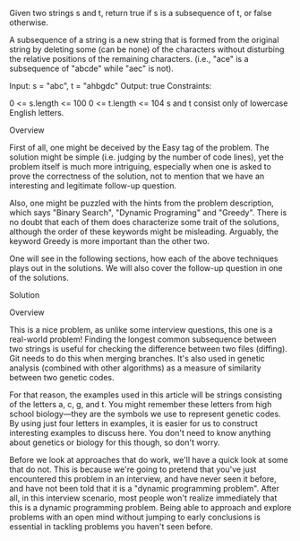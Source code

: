 Given two strings s and t, return true if s is a subsequence of t, or false otherwise.

A subsequence of a string is a new string that is formed from the original string by deleting some (can be none) of the characters without disturbing the relative positions of the remaining characters. (i.e., "ace" is a subsequence of "abcde" while "aec" is not).

Input: s = "abc", t = "ahbgdc"
Output: true
Constraints:

0 <= s.length <= 100
0 <= t.length <= 104
s and t consist only of lowercase English letters.

Overview

First of all, one might be deceived by the Easy tag of the problem. The solution might be simple (i.e. judging by the number of code lines), yet the problem itself is much more intriguing, especially when one is asked to prove the correctness of the solution, not to mention that we have an interesting and legitimate follow-up question.

Also, one might be puzzled with the hints from the problem description, which says "Binary Search", "Dynamic Programing" and "Greedy". There is no doubt that each of them does characterize some trait of the solutions, although the order of these keywords might be misleading. Arguably, the keyword Greedy is more important than the other two.

One will see in the following sections, how each of the above techniques plays out in the solutions. We will also cover the follow-up question in one of the solutions.

Solution

Overview

This is a nice problem, as unlike some interview questions, this one is a real-world problem! Finding the longest common subsequence between two strings is useful for checking the difference between two files (diffing). Git needs to do this when merging branches. It's also used in genetic analysis (combined with other algorithms) as a measure of similarity between two genetic codes.

For that reason, the examples used in this article will be strings consisting of the letters a, c, g, and t. You might remember these letters from high school biology—they are the symbols we use to represent genetic codes. By using just four letters in examples, it is easier for us to construct interesting examples to discuss here. You don't need to know anything about genetics or biology for this though, so don't worry.

Before we look at approaches that do work, we'll have a quick look at some that do not. This is because we're going to pretend that you've just encountered this problem in an interview, and have never seen it before, and have not been told that it is a "dynamic programming problem". After all, in this interview scenario, most people won't realize immediately that this is a dynamic programming problem. Being able to approach and explore problems with an open mind without jumping to early conclusions is essential in tackling problems you haven't seen before.

